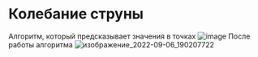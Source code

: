 # Колебание струны
Алгоритм, который предсказывает значения в точках
![image](https://user-images.githubusercontent.com/81178867/188681708-50d5cdd7-6330-4ded-8431-d4f12cb83715.png)
После работы алгоритма
![изображение_2022-09-06_190207722](https://user-images.githubusercontent.com/81178867/188682655-88217da3-cf56-4091-87ac-349b6cc5b4da.png)

